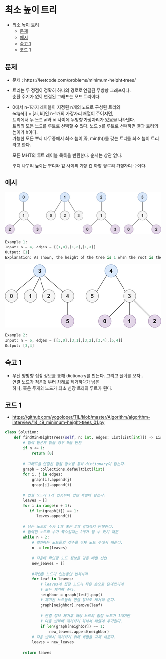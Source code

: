 # 최소 높이 트리

<!-- TOC -->

- [최소 높이 트리](#%EC%B5%9C%EC%86%8C-%EB%86%92%EC%9D%B4-%ED%8A%B8%EB%A6%AC)
  - [문제](#%EB%AC%B8%EC%A0%9C)
  - [에시](#%EC%97%90%EC%8B%9C)
  - [숙고 1](#%EC%88%99%EA%B3%A0-1)
  - [코드 1](#%EC%BD%94%EB%93%9C-1)

<!-- /TOC -->

## 문제
- 문제 : https://leetcode.com/problems/minimum-height-trees/
- 트리는 두 정점이 정확히 하나의 경로로 연결된 무방향 그래프이다.  
  순환 주기가 없이 연결된 그래프는 모드 트리이다.  
- 0에서 n-1까지 레이블이 지정된 n개의 노드로 구성된 트리와  
  edge[i] = [ai, bi]인 n-1개의 가장자리 배열이 주어지면,  
  트리에서 두 노드 ai와 bi 사이에 무방향 가장자리가 있음을 나타낸다.  
  트리의 모든 노드를 루트로 선택할 수 있다.
  노드 x를 루트로 선택하면 결과 트리의 높이가 h이다.  
  가능한 모든 뿌리 나무중에서 최소 높이(즉, min(h))를 갖는 트리를 최소 높이 트리라고 한다.

  모든 MHT의 루트 레이블 목록을 반환한다. 순서는 상관 없다.  

  뿌리 나무의 높이는 뿌리와 잎 사이의 가장 긴 하향 경로의 가장자리 수이다.

## 에시
![Example 1](./images/14_49_minimum-height-trees_01.jpeg)
``` python
Example 1:
Input: n = 4, edges = [[1,0],[1,2],[1,3]]
Output: [1]
Explanation: As shown, the height of the tree is 1 when the root is the node with label 1 which is the only MHT.
```
![Example 2](./images/14_49_minimum-height-trees_02.jpeg)
``` python
Example 2:
Input: n = 6, edges = [[3,0],[3,1],[3,2],[3,4],[5,4]]
Output: [3,4]
```

## 숙고 1
- 우선 양방향 접점 정보를 통해 dictionary를 만든다. 그리고 풀이를 보자..  
  연결 노드가 적은것 부터 차례로 제거하다가 남은  
  하나, 혹은 두개의 노드가 최소 신장 트리의 루트가 된다.

## 코드 1
- https://github.com/yogoloper/TIL/blob/master/Algorithm/algorithm-interview/14_49_minimum-height-trees_01.py
``` python
class Solution:
    def findMinHeightTrees(self, n: int, edges: List[List[int]]) -> List[int]:
        # 입력 받은게 없을 경우 0을 반환
        if n <= 1:
            return [0]
        
        # 그래프를 연결된 점점 정보를 통해 dictionary이 담는다.
        graph = collections.defaultdict(list)
        for i, j in edges:
            graph[i].append(j)
            graph[j].append(i)
        
        # 연결 노드가 1개 인것부터 반환 배열에 담는다.
        leaves = []
        for i in range(n + 1):
           if len(graph[i]) == 1:
              leaves.append(i)
        
        # 남는 노드의 수가 1개 혹은 2개 일때까지 반복한다.
        # 입력된 노드의 수가 짝수일때는 2개가 될 수 있기 때문
        while n > 2:
            # 확인하는 노드들의 갯수를 전체 노드 수에서 빼준다.
            n -= len(leaves)
            
            # 다음에 확인할 노드 정보를 담을 배열 선언
            new_leaves = []
            
            #확인할 노드가 있는동안 반복하며
            for leaf in leaves:
                # leaves에 접점 노드가 적은 순으로 담겨있기에
                # 모두 제거해 준다.
                neighbor = graph[leaf].pop()
                # 제거된 노드들의 연결 정보도 제거해 준다.
                graph[neighbor].remove(leaf)
                
                # 연결 정보 제거후 해당 노드의 접점 노드가 1개이면
                # 다음 반복때 제거하기 위해서 배열에 추가한다.
                if len(graph[neighbor]) == 1:
                    new_leaves.append(neighbor)
            # 다음 반복시 제거하기 위해 배열을 교체 해준다.
            leaves = new_leaves
        
        return leaves
```